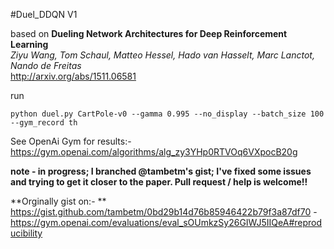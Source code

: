 #Duel_DDQN V1

based on **Dueling Network Architectures for Deep Reinforcement Learning**  
*Ziyu Wang, Tom Schaul, Matteo Hessel, Hado van Hasselt, Marc Lanctot, Nando de Freitas*  
<http://arxiv.org/abs/1511.06581>

run
```
python duel.py CartPole-v0 --gamma 0.995 --no_display --batch_size 100 --gym_record th
```

See OpenAi Gym for results:- <https://gym.openai.com/algorithms/alg_zy3YHp0RTVOq6VXpocB20g>


**note - in progress; I branched @tambetm's gist; I've fixed some issues and trying to get it closer to the paper. Pull request / help is welcome!!**

**Orginally gist on:- **
https://gist.github.com/tambetm/0bd29b14d76b85946422b79f3a87df70 - https://gym.openai.com/evaluations/eval_sOUmkzSy26GIWJ5IIQeA#reproducibility
